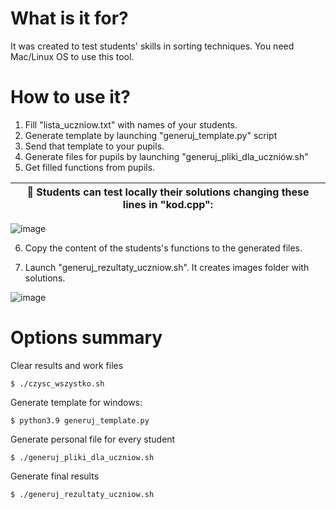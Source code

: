 # What is it for?

It was created to test students' skills in sorting techniques. You need Mac/Linux OS to use this tool.

# How to use it?

1. Fill "lista_uczniow.txt" with names of your students.
2. Generate template by launching "generuj_template.py" script
3. Send that template to your pupils. 
4. Generate files for pupils by launching "generuj_pliki_dla_uczniów.sh"
5. Get filled functions from pupils.

| :mag_right: Students can test locally their solutions changing these lines in "kod.cpp":   |
|-------------------------------------------|
![image](https://i.imgur.com/RXgLme0.png)


6. Copy the content of the students's functions to the generated files.


7. Launch "generuj_rezultaty_uczniow.sh". It creates images folder with solutions.

![image](https://i.imgur.com/Itdqkwo.png)


# Options summary

Clear results and work files

```
$ ./czysc_wszystko.sh
``` 

Generate template for windows:

```
$ python3.9 generuj_template.py
``` 

Generate personal file for every student 

```
$ ./generuj_pliki_dla_uczniow.sh
```

Generate final results

```
$ ./generuj_rezultaty_uczniow.sh
```